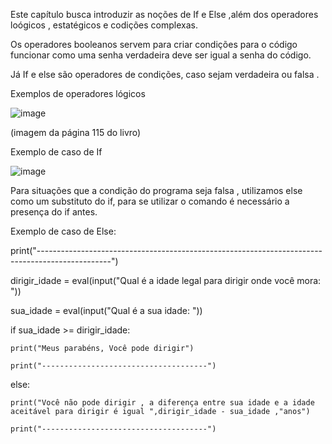 Este capítulo busca introduzir as noções de If e Else ,além dos operadores loógicos , estatégicos e codições complexas. 

Os operadores booleanos servem para criar condições para o código funcionar como uma senha verdadeira deve ser igual a senha do código.

Já If e else são operadores de condições, caso sejam verdadeira ou falsa .


Exemplos de operadores lógicos

![image](https://github.com/user-attachments/assets/9f6dd472-9100-42f3-a195-54ec244028cb)

(imagem da página 115 do livro)



Exemplo de caso de If 

![image](https://github.com/user-attachments/assets/58402ff1-21bd-4066-9079-d4ff9536f193)


Para situações que a condição do programa seja falsa , utilizamos else como um substituto do if, para se utilizar o comando é necessário a presença do if antes.

Exemplo de caso de Else:

print("------------------------------------------------------------------------------------------------")

dirigir_idade = eval(input("Qual é a idade legal para dirigir onde você mora: "))

sua_idade = eval(input("Qual é a sua idade: "))

if sua_idade >= dirigir_idade:

    print("Meus parabéns, Você pode dirigir")

    print("-------------------------------------")

else:

    print("Você não pode dirigir , a diferença entre sua idade e a idade aceitável para dirigir é igual ",dirigir_idade - sua_idade ,"anos")

    print("-------------------------------------")
